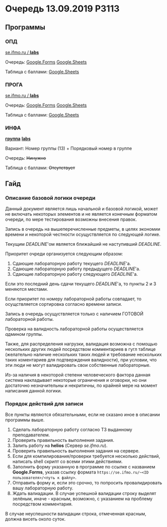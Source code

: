 # Очередь 13.09.2019 P3113
## Программы
### ОПД
[se.ifmo.ru / **labs**](https://se.ifmo.ru/courses/csbasics)

Очередь:
[Google.Forms](https://forms.gle/SKfjxeUmfTYufU7T8)
[Google.Sheets](https://docs.google.com/spreadsheets/d/105KoJydDBbiGeY7NfV06BM9oOAbNDfbekTVVR88vHmU/edit#gid=239610275)

Таблица с баллами:
[Google.Sheets](https://docs.google.com/spreadsheets/d/1IoYmjRQTEO3y4-HRJRub4JE6F_qRFgCHCFAPOa16YRM/edit#gid=237521947)

### ПРОГА
[se.ifmo.ru / **labs**](https://se.ifmo.ru/courses/programming)

Очередь:
[Google.Forms](https://forms.gle/ZAa6ShrxzsF7UUuB8)
[Google.Sheets](https://docs.google.com/spreadsheets/d/105KoJydDBbiGeY7NfV06BM9oOAbNDfbekTVVR88vHmU/edit#gid=687538869)

Таблица с баллами:
[Google.Sheets](https://docs.google.com/spreadsheets/d/1if0PncoLo2zVylvppUU4aDJC8cTeZEIymJ5ZxW9Pe10/edit?ts=5d78b0eb#gid=560546764)

### ИНФА
[**группа**](https://vk.com/club31201840)
[**labs**](https://books.ifmo.ru/file/pdf/2464.pdf) 

Вариант: Номер группы (13) + Порядковый номер в группе

Очередь: ~~Нинужно~~

Таблица с баллами: ~~Отсутствует~~

## Гайд
### Описание базовой логики очереди
Данный документ является лишь начальной и базовой логикой, может не включать некоторых элементов и не является конечным форматом очереди, по мере тестирования возможны внесения правок. 

Запись в очередь на вышеперечисленные предметы, в целях экономии времени и некоторой честности осущуствляется по следующей логике.

Текущим *DEADLINE*'ом является ближайший не наступивший *DEADLINE*.

Приоритет очреди организуется следующим образом:
1. Сдающие лабораторную работу текущего *DEADLINE*'a.
2. Сдающие лабораторную работу предыдущего *DEADLINE*'a. 
3. Сдающие лабораторную работу следующего *DEADLINE*'a.

Если это последний день сдачи текущего *DEADLINE*'a, то пункты 2 и 3 меняются местами.

Если приоритет по номеру лабораторной работы совпадает, то осущствляется сортировка согласно времени записи.

Запись в очередь осущуствляется только с наличием ГОТОВОЙ лабораторной работы.

Проверка на валидность лабораторной работы осуществляется *админом* группы.

Также, для распределения нагрузки, валидация возможна с помощью нескольких других людей посредством комментариев в гугл таблице (желательно наличие нескольких таких людей и требование нескольких таких коментариев для подтверждения валидности), при условии, что эти люди не могут валидировать свои собственные лабораторные.

Из-за наличия в некоторой степени человеческого фактора данная система накладывает некоторые ограничения и оговорки, но они достаточно незначительны и некритичны, по крайней мере на момент написания данной логики.

### Порядок действий для записи
Все пункты являются обязательными, если не сказано иное в описании программы выше.

1. Сделать лабораторную работу согласно ТЗ выданному преподавателем.
2. Проверить правильность выполнения задания.
3. Залить работу на **helios** (Сервер *se.ifmo.ru*).
4. Проверить правильность выполнения задания на сервере.
5. Если для компилирования/проверки требуется несколько действий, написать shell скрипт со всеми этими действиями.
6. Заполнить форму указанную в программе по ссылке с названием **Google.Forms**, указав ссылку формата `https://se.ifmo.ru/~<ID пользователя>/<путь к файлу>`.
7. Отправить форму и, если это срочно, то попросить провалидировать вашу лабораторную работу.
8. Ждать валиадации. В случае успешной валидации строку выделят зелёным, иначе - красным, возможно, с указанием на проблему посредством комментария.

В случае неуспешности валидации строка, отмеченная красным, должна висеть около суток.
